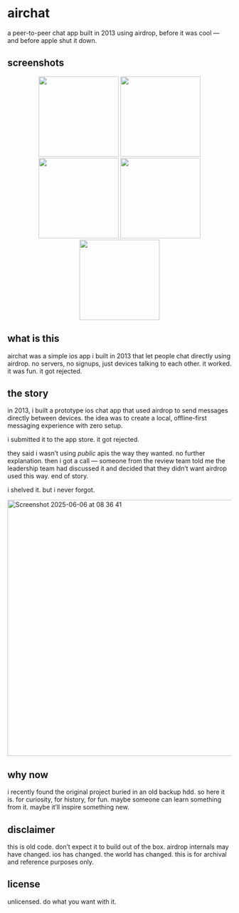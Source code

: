 # airchat

a peer-to-peer chat app built in 2013 using airdrop, before it was cool — and before apple shut it down.

## screenshots

<p align="center">
  <img src="https://github.com/user-attachments/assets/9201f457-ceaf-46dd-8089-aef0bae9fea2" width="180"/>
  <img src="https://github.com/user-attachments/assets/3a6d2343-b083-4e37-b115-2c497c994753" width="180"/>
  <img src="https://github.com/user-attachments/assets/6b34bd86-1cc5-447e-8ddb-5bf950bfa2b6" width="180"/>
  <img src="https://github.com/user-attachments/assets/46a60451-be05-4fe7-a8cf-8ce3115d36e0" width="180"/>
  <img src="https://github.com/user-attachments/assets/118c92e2-ceab-40e4-b117-85f6d3802c8a" width="180"/>
</p>

## what is this

airchat was a simple ios app i built in 2013 that let people chat directly using airdrop. no servers, no signups, just devices talking to each other. it worked. it was fun. it got rejected.

## the story

in 2013, i built a prototype ios chat app that used airdrop to send messages directly between devices. the idea was to create a local, offline-first messaging experience with zero setup.

i submitted it to the app store. it got rejected.

they said i wasn’t using *public* apis the way they wanted. no further explanation. then i got a call — someone from the review team told me the leadership team had discussed it and decided that they didn’t want airdrop used this way. end of story.

i shelved it. but i never forgot.

<img width="574" alt="Screenshot 2025-06-06 at 08 36 41" src="https://github.com/user-attachments/assets/540fa327-d0c1-4d55-812e-1038016fd305" />

## why now

i recently found the original project buried in an old backup hdd. so here it is. for curiosity, for history, for fun. maybe someone can learn something from it. maybe it’ll inspire something new.

## disclaimer

this is old code. don’t expect it to build out of the box. airdrop internals may have changed. ios has changed. the world has changed. this is for archival and reference purposes only.

## license

unlicensed. do what you want with it.
